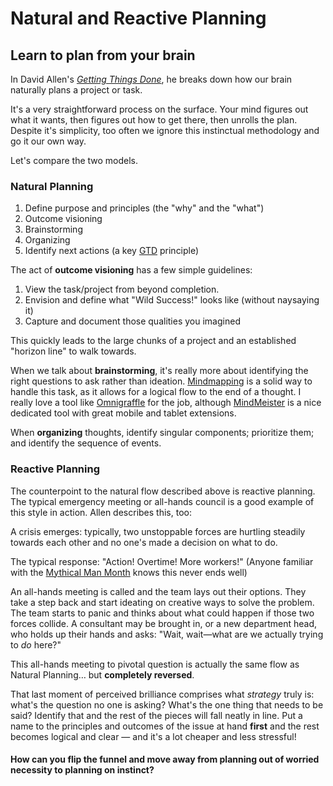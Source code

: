 
<h1>Natural and Reactive Planning</h1>
<h2>Learn to plan from your brain</h2>

In David Allen's [*Getting Things Done*](http://en.wikipedia.org/wiki/Getting_things_done), he breaks down how our brain naturally plans a project or task. 

It's a very straightforward process on the surface. Your mind figures out what it wants, then figures out how to get there, then unrolls the plan.  Despite it's simplicity, too often we ignore this instinctual methodology and go it our own way.

Let's compare the two models.

<h3>Natural Planning</h3>

1. Define purpose and principles (the "why" and the "what")
2. Outcome visioning
3. Brainstorming
4. Organizing
5. Identify next actions (a key [GTD](http://en.wikipedia.org/wiki/Getting_things_done) principle)

The act of **outcome visioning** has a few simple guidelines:

1. View the task/project from beyond completion.
2. Envision and define what "Wild Success!" looks like (without naysaying it)
3. Capture and document those qualities you imagined

This quickly leads to the large chunks of a project and an established "horizon line" to walk towards.


When we talk about **brainstorming**, it's really more about identifying the right questions to ask rather than ideation.  [Mindmapping](http://en.wikipedia.org/wiki/Mind_map) is a solid way to handle this task, as it allows for a logical flow to the end of a thought.  I really love a tool like [Omnigraffle](http://www.omnigroup.com/products/omnigraffle/) for the job, although [MindMeister](http://www.mindmeister.com/) is a nice dedicated tool with great mobile and tablet extensions.

When **organizing** thoughts, identify singular components; prioritize them; and identify the sequence of events.

<h3>Reactive Planning</h3>

The counterpoint to the natural flow described above is reactive planning. The typical emergency meeting or all-hands council is a good example of this style in action.  Allen describes this, too:

A crisis emerges: typically, two unstoppable forces are hurtling steadily towards each other and no one's made a decision on what to do.

The typical response: "Action! Overtime! More workers!" (Anyone familiar with the [Mythical Man Month](http://en.wikipedia.org/wiki/The_Mythical_Man-Month) knows this never ends well)

An all-hands meeting is called and the team lays out their options. They take a step back and start ideating on creative ways to solve the problem.  The team starts to panic and thinks about what could happen if those two forces collide.  A consultant may be brought in, or a new department head, who holds up their hands and asks: "Wait, wait—what are we actually trying to *do* here?"

This all-hands meeting to pivotal question is actually the same flow as Natural Planning… but **completely reversed**.

That last moment of perceived brilliance comprises what *strategy* truly is: what's the question no one is asking? What's the one thing that needs to be said? Identify that and the rest of the pieces will fall neatly in line.  Put a name to the principles and outcomes of the issue at hand **first** and the rest becomes logical and clear — and it's a lot cheaper and less stressful!

<h4>How can you flip the funnel and move away from planning out of worried necessity to planning on instinct?</h4>